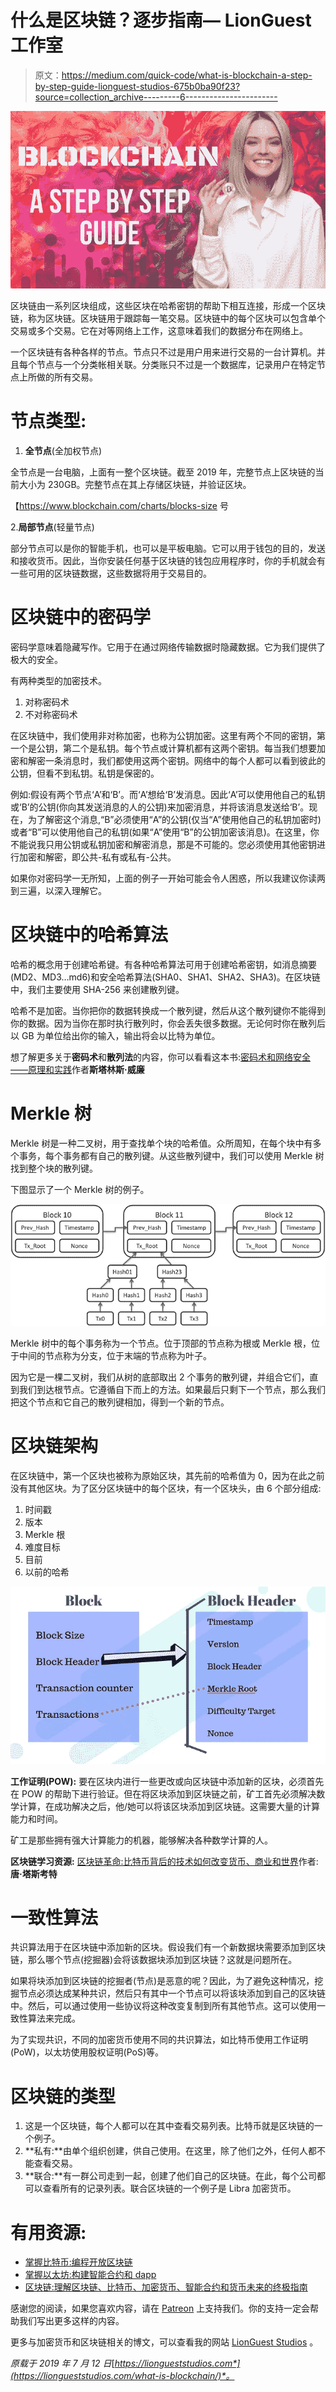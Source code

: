 # 什么是区块链？逐步指南— LionGuest 工作室

> 原文：<https://medium.com/quick-code/what-is-blockchain-a-step-by-step-guide-lionguest-studios-675b0ba90f23?source=collection_archive---------6----------------------->

![](img/db621fc6a79e32504133b5dcb50798c5.png)

区块链由一系列区块组成，这些区块在哈希密钥的帮助下相互连接，形成一个区块链，称为区块链。区块链用于跟踪每一笔交易。区块链中的每个区块可以包含单个交易或多个交易。它在对等网络上工作，这意味着我们的数据分布在网络上。

一个区块链有各种各样的节点。节点只不过是用户用来进行交易的一台计算机。并且每个节点与一个分类帐相关联。分类账只不过是一个数据库，记录用户在特定节点上所做的所有交易。

# 节点类型:

1.  **全节点**(全加权节点)

全节点是一台电脑，上面有一整个区块链。截至 2019 年，完整节点上区块链的当前大小为 230GB。完整节点在其上存储区块链，并验证区块。

【https://www.blockchain.com/charts/blocks-size 号

2.**局部节点**(轻量节点)

部分节点可以是你的智能手机，也可以是平板电脑。它可以用于钱包的目的，发送和接收货币。因此，当你安装任何基于区块链的钱包应用程序时，你的手机就会有一些可用的区块链数据，这些数据将用于交易目的。

# 区块链中的密码学

密码学意味着隐藏写作。它用于在通过网络传输数据时隐藏数据。它为我们提供了极大的安全。

有两种类型的加密技术。

1.  对称密码术
2.  不对称密码术

在区块链中，我们使用非对称加密，也称为公钥加密。这里有两个不同的密钥，第一个是公钥，第二个是私钥。每个节点或计算机都有这两个密钥。每当我们想要加密和解密一条消息时，我们都使用这两个密钥。网络中的每个人都可以看到彼此的公钥，但看不到私钥。私钥是保密的。

例如:假设有两个节点‘A’和‘B’。而‘A’想给‘B’发消息。因此‘A’可以使用他自己的私钥或‘B’的公钥(你向其发送消息的人的公钥)来加密消息，并将该消息发送给‘B’。现在，为了解密这个消息,“B”必须使用“A”的公钥(仅当“A”使用他自己的私钥加密时)或者“B”可以使用他自己的私钥(如果“A”使用“B”的公钥加密该消息)。在这里，你不能说我只用公钥或私钥加密和解密消息，那是不可能的。您必须使用其他密钥进行加密和解密，即公共-私有或私有-公共。

如果你对密码学一无所知，上面的例子一开始可能会令人困惑，所以我建议你读两到三遍，以深入理解它。

# 区块链中的哈希算法

哈希的概念用于创建哈希键。有各种哈希算法可用于创建哈希密钥，如消息摘要(MD2、MD3…md6)和安全哈希算法(SHA0、SHA1、SHA2、SHA3)。在区块链中，我们主要使用 SHA-256 来创建散列键。

哈希不是加密。当你把你的数据转换成一个散列键，然后从这个散列键你不能得到你的数据。因为当你在那时执行散列时，你会丢失很多数据。无论何时你在散列后以 GB 为单位给出你的输入，输出将会以比特为单位。

想了解更多关于**密码术**和**散列法**的内容，你可以看看这本书:[密码术和网络安全——原理和实践](https://amzn.to/30BVs6R)作者**斯塔林斯·威廉**

# Merkle 树

Merkle 树是一种二叉树，用于查找单个块的哈希值。众所周知，在每个块中有多个事务，每个事务都有自己的散列键。从这些散列键中，我们可以使用 Merkle 树找到整个块的散列键。

下图显示了一个 Merkle 树的例子。

![](img/61f36ae080b8e65c4b8e9800da4b0955.png)

Merkle 树中的每个事务称为一个节点。位于顶部的节点称为根或 Merkle 根，位于中间的节点称为分支，位于末端的节点称为叶子。

因为它是一棵二叉树，我们从树的底部取出 2 个事务的散列键，并组合它们，直到我们到达根节点。它遵循自下而上的方法。如果最后只剩下一个节点，那么我们把这个节点和它自己的散列键相加，得到一个新的节点。

# 区块链架构

在区块链中，第一个区块也被称为原始区块，其先前的哈希值为 0，因为在此之前没有其他区块。为了区分区块链中的每个区块，有一个区块头，由 6 个部分组成:

1.  时间戳
2.  版本
3.  Merkle 根
4.  难度目标
5.  目前
6.  以前的哈希

![](img/7a9ed46d2e997e598a88f5b4d106f98f.png)

**工作证明(POW):** 要在区块内进行一些更改或向区块链中添加新的区块，必须首先在 POW 的帮助下进行验证。但在将区块添加到区块链之前，矿工首先必须解决数学计算，在成功解决之后，他/她可以将该区块添加到区块链。这需要大量的计算能力和时间。

矿工是那些拥有强大计算能力的机器，能够解决各种数学计算的人。

**区块链学习资源:** [区块链革命:比特币背后的技术如何改变货币、商业和世界](https://amzn.to/342LNZa)作者:**唐·塔斯考特**

# 一致性算法

共识算法用于在区块链中添加新的区块。假设我们有一个新数据块需要添加到区块链，那么哪个节点(挖掘器)会将该数据块添加到区块链？这就是问题所在。

如果将块添加到区块链的挖掘者(节点)是恶意的呢？因此，为了避免这种情况，挖掘节点必须达成某种共识，然后只有其中一个节点可以将该块添加到自己的区块链中。然后，可以通过使用一些协议将这种改变复制到所有其他节点。这可以使用一致性算法来完成。

为了实现共识，不同的加密货币使用不同的共识算法，如比特币使用工作证明(PoW)，以太坊使用股权证明(PoS)等。

# 区块链的类型

1.  这是一个区块链，每个人都可以在其中查看交易列表。比特币就是区块链的一个例子。
2.  **私有:**由单个组织创建，供自己使用。在这里，除了他们之外，任何人都不能查看交易。
3.  **联合:**有一群公司走到一起，创建了他们自己的区块链。在此，每个公司都可以查看所有的记录列表。联合区块链的一个例子是 Libra 加密货币。

# **有用资源:**

*   [掌握比特币:编程开放区块链](https://amzn.to/378TsH0)
*   [掌握以太坊:构建智能合约和 dapp](https://amzn.to/32RAPUS)
*   [区块链:理解区块链、比特币、加密货币、智能合约和货币未来的终极指南](https://amzn.to/2Qnnzo8)

感谢您的阅读，如果您喜欢内容，请在 [Patreon](https://www.patreon.com/liongueststudios) 上支持我们。你的支持一定会帮助我们写出更多这样的内容。

更多与加密货币和区块链相关的博文，可以查看我的网站 [LionGuest Studios](https://liongueststudios.com/blogs/) 。

*原载于 2019 年 7 月 12 日*[*https://liongueststudios.com*](https://liongueststudios.com/what-is-blockchain/)*。*